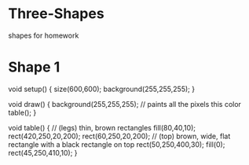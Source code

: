# Three-Shapes
shapes for homework

# Shape 1 
void setup() {
  size(600,600);
  background(255,255,255);
}

void draw() {
  background(255,255,255); // paints all the pixels this color
  table();
}

void table() {
  // (legs) thin, brown rectangles
fill(80,40,10);
rect(420,250,20,200);
rect(60,250,20,200);
 // (top) brown, wide, flat rectangle with a black rectangle on top
rect(50,250,400,30);
fill(0);
rect(45,250,410,10);
}
